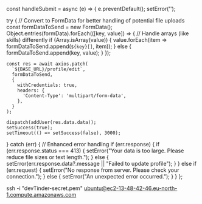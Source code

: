 const handleSubmit = async (e) => {
  e.preventDefault();
  setError('');
  
  try {
    // Convert to FormData for better handling of potential file uploads
    const formDataToSend = new FormData();
    Object.entries(formData).forEach(([key, value]) => {
      // Handle arrays (like skills) differently
      if (Array.isArray(value)) {
        value.forEach(item => formDataToSend.append(`${key}[]`, item));
      } else {
        formDataToSend.append(key, value);
      }
    });

    const res = await axios.patch(
      `${BASE_URL}/profile/edit`,
      formDataToSend,
      {
        withCredentials: true,
        headers: {
          'Content-Type': 'multipart/form-data',
        },
      }
    );
    
    dispatch(addUser(res.data.data));
    setSuccess(true);
    setTimeout(() => setSuccess(false), 3000);
    
  } catch (err) {
    // Enhanced error handling
    if (err.response) {
      if (err.response.status === 413) {
        setError("Your data is too large. Please reduce file sizes or text length.");
      } else {
        setError(err.response.data?.message || "Failed to update profile");
      }
    } else if (err.request) {
      setError("No response from server. Please check your connection.");
    } else {
      setError("An unexpected error occurred.");
    }
  }
};





ssh -i "devTinder-secret.pem" ubuntu@ec2-13-48-42-46.eu-north-1.compute.amazonaws.com